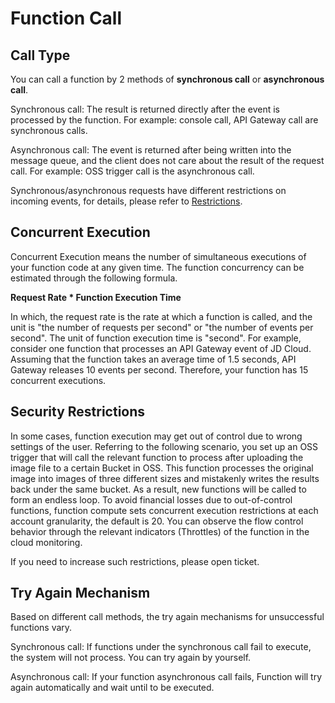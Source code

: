 
# Function Call


## Call Type

You can call a function by 2 methods of **synchronous call** or **asynchronous call**.

Synchronous call: The result is returned directly after the event is processed by the function. For example: console call, API Gateway call are synchronous calls.

Asynchronous call: The event is returned after being written into the message queue, and the client does not care about the result of the request call. For example: OSS trigger call is the asynchronous call.

Synchronous/asynchronous requests have different restrictions on incoming events, for details, please refer to [Restrictions](../../Introduction/Restrictions.md).

 

## Concurrent Execution

Concurrent Execution means the number of simultaneous executions of your function code at any given time. The function concurrency can be estimated through the following formula.

**Request Rate * Function Execution Time**

In which, the request rate is the rate at which a function is called, and the unit is "the number of requests per second" or "the number of events per second". The unit of function execution time is "second". For example, consider one function that processes an API Gateway event of JD Cloud. Assuming that the function takes an average time of 1.5 seconds, API Gateway releases 10 events per second. Therefore, your function has 15 concurrent executions.

 

## Security Restrictions

In some cases, function execution may get out of control due to wrong settings of the user. Referring to the following scenario, you set up an OSS trigger that will call the relevant function to process after uploading the image file to a certain Bucket in OSS. This function processes the original image into images of three different sizes and mistakenly writes the results back under the same bucket. As a result, new functions will be called to form an endless loop. To avoid financial losses due to out-of-control functions, function compute sets concurrent execution restrictions at each account granularity, the default is 20. You can observe the flow control behavior through the relevant indicators (Throttles) of the function in the cloud monitoring.

If you need to increase such restrictions, please open ticket.

 

## Try Again Mechanism

Based on different call methods, the try again mechanisms for unsuccessful functions vary.

Synchronous call: If functions under the synchronous call fail to execute, the system will not process. You can try again by yourself.

Asynchronous call: If your function asynchronous call fails, Function will try again automatically and wait until to be executed.
